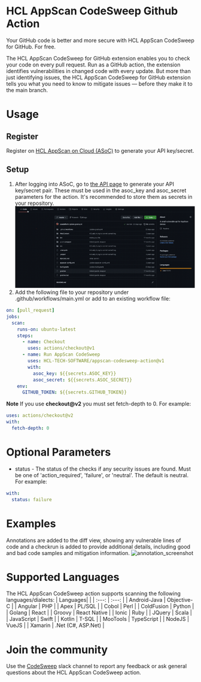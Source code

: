 # HCL AppScan CodeSweep Github Action
Your GitHub code is better and more secure with HCL AppScan CodeSweep for GitHub. For free.

The HCL AppScan CodeSweep for GitHub extension enables you to check your code on every pull request. Run as a GitHub action, the extension identifies vulnerabilities in changed code with every update. But more than just identifying issues, the HCL AppScan CodeSweep for GitHub extension tells you what you need to know to mitigate issues — before they make it to the main branch.

# Usage
## Register
Register on [HCL AppScan on Cloud (ASoC)](https://www.hcltechsw.com/appscan/codesweep-for-github) to generate your API key/secret.

## Setup
1. After logging into ASoC, go to [the API page](https://cloud.appscan.com/main/settings) to generate your API key/secret pair. These must be used in the asoc_key and asoc_secret parameters for the action. It's recommended to store them as secrets in your repository.
   ![adingkeys_animation](img/keyAndSecret.gif)
2. Add the following file to your repository under .github/workflows/main.yml or add to an existing workflow file:
```yaml
on: [pull_request]
jobs:
  scan:
    runs-on: ubuntu-latest
    steps:
      - name: Checkout
        uses: actions/checkout@v1
      - name: Run AppScan CodeSweep
        uses: HCL-TECH-SOFTWARE/appscan-codesweep-action@v1
        with:
          asoc_key: ${{secrets.ASOC_KEY}}
          asoc_secret: ${{secrets.ASOC_SECRET}}
    env: 
      GITHUB_TOKEN: ${{secrets.GITHUB_TOKEN}}
```
**Note** If you use **checkout@v2** you must set fetch-depth to 0. For example:
```yaml
uses: actions/checkout@v2
with:
  fetch-depth: 0
```
# Optional Parameters
- status - The status of the checks if any security issues are found. Must be one of 'action_required', 'failure', or 'neutral'. The default is neutral. For example:
```yaml
with:
  status: failure
```

# Examples
Annotations are added to the diff view, showing any vulnerable lines of code and a checkrun is added to provide additional details, including good and bad code samples and mitigation information.
![annotation_screenshot](img/annotation.gif)

# Supported Languages 
The HCL AppScan CodeSweep action supports scanning the following languages/dialects:
| Languages|       |
|    :---:    |    :---:    |
| Android-Java |  Objective-C  |
| Angular  |  PHP |
| Apex  |  PL/SQL |
| Cobol  |  Perl |
| ColdFusion  |  Python |
| Golang  |  React |
| Groovy  |  React Native |
| Ionic  |  Ruby |
| JQuery  |  Scala |
| JavaScript  |  Swift |
| Kotlin  |  T-SQL |
| MooTools  |  TypeScript |
| NodeJS  |  VueJS |
| Xamarin |   .Net (C#, ASP.Net) |


# Join the community 
Use the [CodeSweep](https://join.slack.com/t/codesweep/shared_invite/zt-dc1o7zkn-pdMjJCFDTuRJP7mOUqEnKw) slack channel to report any feedback or ask general questions about the HCL AppScan CodeSweep action. 
